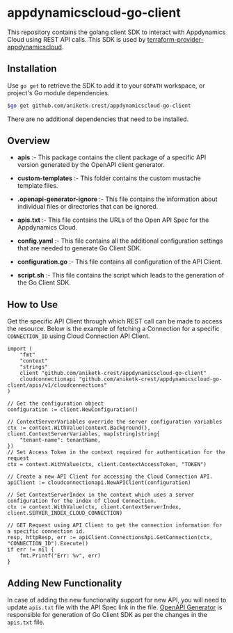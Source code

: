 # appdynamicscloud-go-client

 This repository contains the golang client SDK to interact with Appdynamics Cloud using REST API calls. This SDK is used by [terraform-provider-appdynamicscloud](https://github.com/AniketK-Crest/terraform-provider-appdynamicscloud).

## Installation ##

Use `go get` to retrieve the SDK to add it to your `GOPATH` workspace, or project's Go module dependencies.


```sh
$go get github.com/aniketk-crest/appdynamicscloud-go-client
```

There are no additional dependencies that need to be installed.

## Overview ##
  
* <strong>apis</strong> :- This package contains the client package of a specific API version generated by the OpenAPI client generator.

* <strong>custom-templates</strong> :- This folder contains the custom mustache template files.

* <strong>.openapi-generator-ignore</strong> :- This file contains the information about individual files or directories that can be ignored.

* <strong>apis.txt</strong> :- This file contains the URLs of the Open API Spec for the Appdynamics Cloud.

* <strong>config.yaml</strong> :- This file contains all the additional configuration settings that are needed to generate Go Client SDK.

* <strong>configuration.go</strong> :- This file contains all configuration of the API Client.

* <strong>script.sh</strong> :- This file contains the script which leads to the generation of the Go Client SDK.

## How to Use ##
Get the specific API Client through which REST call can be made to access the resource. Below is the example of fetching a Connection for a specific `CONNECTION_ID` using Cloud Connection API Client.

```golang
import (
    "fmt"
    "context"
    "strings"
    client "github.com/aniketk-crest/appdynamicscloud-go-client"
    cloudconnectionapi "github.com/aniketk-crest/appdynamicscloud-go-client/apis/v1/cloudconnections"
)

// Get the configuration object
configuration := client.NewConfiguration()

// ContextServerVariables override the server configuration variables
ctx := context.WithValue(context.Background(), client.ContextServerVariables, map[string]string{
    "tenant-name": tenantName,
})
// Set Access Token in the context required for authentication for the request
ctx = context.WithValue(ctx, client.ContextAccessToken, "TOKEN")

// Create a new API Client for accessing the Cloud Connection API.
apiClient := cloudconnectionapi.NewAPIClient(configuration)

// Set ContextServerIndex in the context which uses a server configuration for the index of Cloud Connection.
ctx := context.WithValue(ctx, client.ContextServerIndex, client.SERVER_INDEX_CLOUD_CONNECTION)

// GET Request using API Client to get the connection information for a specific connection id.
resp, httpResp, err := apiClient.ConnectionsApi.GetConnection(ctx, "CONNECTION_ID").Execute()
if err != nil {
    fmt.Printf("Err: %v", err)
}

```

## Adding New Functionality ##
In case of adding the new functionality support for new API, you will need to update `apis.txt` file with the API Spec link in the file. [OpenAPI Generator](https://openapi-generator.tech/) is responsible for generation of Go Client SDK as per the changes in the `apis.txt` file. 
